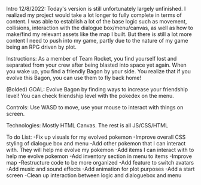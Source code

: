 Intro 12/8/2022: Today's version is still unfortunately largely  unfinished. I realized my project would take a lot longer to fully complete in terms of content. I was able to establish a lot of the base logic such as movement, collisions, interaction with the dialogue box/menu/canvas, as well as how to make/find my relevant assets like the map I built. But there is still a lot more content I need to push into my game, partly due to the nature of my game being an RPG driven by plot. 

Instructions: As a member of Team Rocket, you find yourself lost and separated from your crew after being blasted into space yet again. When you wake up, you find a friendly Bagon by your side. You realize that if you evolve this Bagon, you can use them to fly back home! 

(Bolded) GOAL: Evolve Bagon by finding ways to increase your friendship level! You can check friendship level with the pokedex on the menu.

Controls: Use WASD to move, use your mouse to interact with things on screen.


Technologies: Mostly HTML Canvas. The rest is all JS/CSS/HTML

To do List:
  -Fix up visuals for my evolved pokemon
  -Improve overall CSS styling of dialogue box and menu
  -Add other pokemon that I can interact with. They will help me evolve my pokemon
  -Add items I can interact with to help me evolve pokemon
  -Add inventory section in menu to items
  -Improve map
  -Restructure code to be more organized
  -Add feature to switch avatars
  -Add music and sound effects
  -Add animation for plot purposes
  -Add a start screen
  -Clean up interaction between logic and dialoguebox and menu

